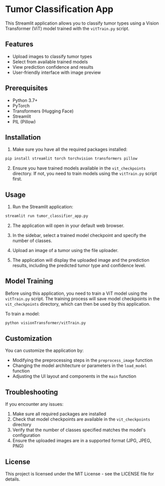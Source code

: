 # Tumor Classification App

This Streamlit application allows you to classify tumor types using a Vision Transformer (ViT) model trained with the `vitTrain.py` script.

## Features

- Upload images to classify tumor types
- Select from available trained models
- View prediction confidence and results
- User-friendly interface with image preview

## Prerequisites

- Python 3.7+
- PyTorch
- Transformers (Hugging Face)
- Streamlit
- PIL (Pillow)

## Installation

1. Make sure you have all the required packages installed:

```bash
pip install streamlit torch torchvision transformers pillow
```

2. Ensure you have trained models available in the `vit_checkpoints` directory. If not, you need to train models using the `vitTrain.py` script first.

## Usage

1. Run the Streamlit application:

```bash
streamlit run tumor_classifier_app.py
```

2. The application will open in your default web browser.

3. In the sidebar, select a trained model checkpoint and specify the number of classes.

4. Upload an image of a tumor using the file uploader.

5. The application will display the uploaded image and the prediction results, including the predicted tumor type and confidence level.

## Model Training

Before using this application, you need to train a ViT model using the `vitTrain.py` script. The training process will save model checkpoints in the `vit_checkpoints` directory, which can then be used by this application.

To train a model:

```bash
python visionTransformer/vitTrain.py
```

## Customization

You can customize the application by:

- Modifying the preprocessing steps in the `preprocess_image` function
- Changing the model architecture or parameters in the `load_model` function
- Adjusting the UI layout and components in the `main` function

## Troubleshooting

If you encounter any issues:

1. Make sure all required packages are installed
2. Check that model checkpoints are available in the `vit_checkpoints` directory
3. Verify that the number of classes specified matches the model's configuration
4. Ensure the uploaded images are in a supported format (JPG, JPEG, PNG)

## License

This project is licensed under the MIT License - see the LICENSE file for details. 